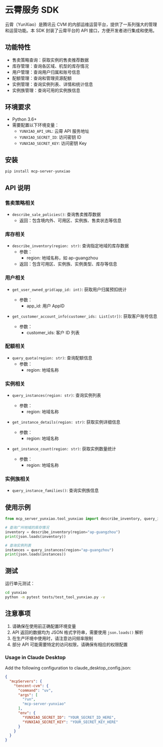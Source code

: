# 云霄服务 SDK

云霄（YunXiao）是腾讯云 CVM 的内部运维运营平台，提供了一系列强大的管理和运营功能。本 SDK 封装了云霄平台的 API 接口，方便开发者进行集成和使用。

## 功能特性

- 售卖策略查询：获取实例的售卖推荐数据
- 库存管理：查询各区域、机型的库存情况
- 用户管理：查询用户归属和账号信息
- 配额管理：查询和管理资源配额
- 实例管理：查询实例列表、详情和统计信息
- 实例族管理：查询可用的实例族信息

## 环境要求

- Python 3.6+
- 需要配置以下环境变量：
  - `YUNXIAO_API_URL`: 云霄 API 服务地址
  - `YUNXIAO_SECRET_ID`: 访问密钥 ID
  - `YUNXIAO_SECRET_KEY`: 访问密钥 Key

## 安装

```bash
pip install mcp-server-yunxiao
```

## API 说明

### 售卖策略相关
- `describe_sale_policies()`: 查询售卖推荐数据
  - 返回：包含境内外、可用区、实例族、售卖状态等信息

### 库存相关
- `describe_inventory(region: str)`: 查询指定地域的库存数据
  - 参数：
    - region: 地域名称，如 ap-guangzhou
  - 返回：包含可用区、实例族、实例类型、库存等信息

### 用户相关
- `get_user_owned_grid(app_id: int)`: 获取用户归属预扣统计
  - 参数：
    - app_id: 用户 AppID
    
- `get_customer_account_info(customer_ids: List[str])`: 获取客户账号信息
  - 参数：
    - customer_ids: 客户 ID 列表

### 配额相关
- `query_quota(region: str)`: 查询配额信息
  - 参数：
    - region: 地域名称

### 实例相关
- `query_instances(region: str)`: 查询实例列表
  - 参数：
    - region: 地域名称

- `get_instance_details(region: str)`: 获取实例详细信息
  - 参数：
    - region: 地域名称

- `get_instance_count(region: str)`: 获取实例数量统计
  - 参数：
    - region: 地域名称

### 实例族相关
- `query_instance_families()`: 查询实例族信息

## 使用示例

```python
from mcp_server_yunxiao.tool_yunxiao import describe_inventory, query_instances

# 查询广州地域的库存情况
inventory = describe_inventory(region="ap-guangzhou")
print(json.loads(inventory))

# 查询实例列表
instances = query_instances(region="ap-guangzhou")
print(json.loads(instances))
```

## 测试

运行单元测试：

```bash
cd yunxiao
python -m pytest tests/test_tool_yunxiao.py -v
```

## 注意事项

1. 请确保在使用前正确配置环境变量
2. API 返回的数据均为 JSON 格式字符串，需要使用 `json.loads()` 解析
3. 在生产环境中使用时，请注意访问频率限制
4. 部分 API 可能需要特定的访问权限，请确保有相应的权限配置

### Usage in Claude Desktop
Add the following configuration to claude_desktop_config.json:

```json
{
  "mcpServers": {
    "tencent-cvm": {
      "command": "uv",
      "args": [
        "run",
        "mcp-server-yunxiao"
      ],
      "env": {
        "YUNXIAO_SECRET_ID": "YOUR_SECRET_ID_HERE",
        "YUNXIAO_SECRET_KEY": "YOUR_SECRET_KEY_HERE"
      }
    }
  }
}
```